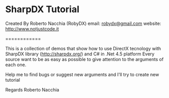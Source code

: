 SharpDX Tutorial
============
Created By Roberto Nacchia (RobyDX)
email: robydx@gmail.com
website: http://www.notjustcode.it

============

This is a collection of demos that show how to use DirectX tecnology with SharpDX library (http://sharpdx.org/) and C# in .Net 4.5 platform 
Every source want to be as easy as possible to give attention to the arguments of each one.

Help me to find bugs or suggest new arguments and I'll try to create new tutorial

Regards
Roberto Nacchia

